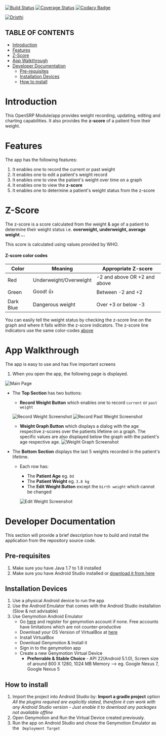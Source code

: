 [![Build Status](https://travis-ci.org/OpenSRP/opensrp-client-growth-monitoring.svg?branch=master)](https://travis-ci.org/OpenSRP/opensrp-client-growth-monitoring) [![Coverage Status](https://coveralls.io/repos/github/OpenSRP/opensrp-client-growth-monitoring/badge.svg?branch=master)](https://coveralls.io/github/OpenSRP/opensrp-client-growth-monitoring?branch=master)  [![Codacy Badge](https://api.codacy.com/project/badge/Grade/4a58cd4e1748432780ac66a9fbee0394)](https://www.codacy.com/app/OpenSRP/opensrp-client-growth-monitoring?utm_source=github.com&amp;utm_medium=referral&amp;utm_content=OpenSRP/opensrp-client-growth-monitoring&amp;utm_campaign=Badge_Grade)


[![Dristhi](https://raw.githubusercontent.com/OpenSRP/opensrp-client/master/opensrp-app/res/drawable-mdpi/login_logo.png)](https://smartregister.atlassian.net/wiki/dashboard.action)

## TABLE OF CONTENTS

* [Introduction](#introduction)
* [Features](#features)
* [Z-Score](#z-score)
* [App Walkthrough](#app-walkthrough)
* [Developer Documentation](#developer-documentation)
   * [Pre-requisites](#pre-requisites)
   * [Installation Devices](#installation-devices)
   * [How to install](#how-to-install)


# Introduction

This OpenSRP Module/app provides weight recording, updating, editing and charting capabilities. It also provides the **z-score** of a patient from their weight.

# Features

The app has the following features:

1. It enables one to record the current or past weight
2. It enables one to edit a patient's weight record
3. It enables one to view the patient's weight over time on a graph
4. It enables one to view the **z-score**
5. It enables one to determine a patient's weight status from the z-score

# Z-Score

The z-score is a score calculated from the weight & age of a patient to determine their weight status i.e. **overweight, underweight, average weight ...**

This score is calculated using values provided by WHO.

#### Z-score color codes

Color | Meaning | Appropriate Z-score
----- | ------- | -------------------
Red | Underweight/Overweight | -2 and above OR +2 and above
Green | Good! :thumbsup: | Between -2 and +2
Dark Blue | Dangerous weight | Over +3 or below -3

You can easily tell the weight status by checking the z-score line on the graph and where it falls within the z-score indicators. The z-score line indicators use the same color-codes [above](#z-score-color-codes)

# App Walkthrough

The app is easy to use and has five important screens

1. When you open the app, the following page is displayed.

![Main Page](https://user-images.githubusercontent.com/31766075/30366688-a33394c6-9874-11e7-9d21-1a408dba867f.png)

 * The **Top Section** has two buttons:
     - **Record Weight Button** which enables one to record `current` or `past weight`

     ![Record Weight Screenshot](https://user-images.githubusercontent.com/31766075/30361164-1c9a2d64-985e-11e7-8852-099b6d55f577.png)
     ![Record Past Weight Screenshot](https://user-images.githubusercontent.com/31766075/30361167-1ca12718-985e-11e7-9863-bb4a89efa134.png)
     - **Weight Graph Button** which displays a dialog with the age respective z-scores over the patients lifetime on a graph. The specific values are also displayed below the graph with the patient's age respective age.
     ![Weight Graph Screenshot](https://user-images.githubusercontent.com/31766075/30361166-1ca12f92-985e-11e7-97b7-2ab3ed8bebe6.png)


* The **Bottom Section** displays the last 5 weights recorded in the patient's lifetime. 
    - Each row has:
        + The **Patient Age** eg. `0d`
        + The **Patient Weight** eg. `3.8 kg`
        + The **Edit Weight Button** except the `birth weight` which cannot be changed

        ![Edit Weight Screenshot](https://user-images.githubusercontent.com/31766075/30361163-1c99caf4-985e-11e7-8e3e-f985dff40a7a.png)


# Developer Documentation

This section will provide a brief description how to build and install the application from the repository source code.

## Pre-requisites

1. Make sure you have Java 1.7 to 1.8 installed
2. Make sure you have Android Studio installed or [download it from here](https://developer.android.com/studio/index.html)


## Installation Devices

1. Use a physical Android device to run the app
2. Use the Android Emulator that comes with the Android Studio installation (Slow & not advisable)
3. Use Genymotion Android Emulator
    * Go [here](https://www.genymotion.com/) and register for genymotion account if none. Free accounts have limitations which are not counter-productive
    * Download your OS Version of VirtualBox at [here](https://www.virtualbox.org/wiki/Downloads)
    * Install VirtualBox
    * Download Genymotion & Install it
    * Sign in to the genymotion app
    * Create a new Genymotion Virtual Device 
        * **Preferrable & Stable Choice** - API 22(Android 5.1.0), Screen size of around 800 X 1280, 1024 MB Memory --> eg. Google Nexus 7, Google Nexus 5

## How to install

1. Import the project into Android Studio by: **Import a gradle project** option
   _All the plugins required are explicitly stated, therefore it can work with any Android Studio version - Just enable it to download any packages not available offline_
1. Open Genymotion and Run the Virtual Device created previously.
1. Run the app on Android Studio and chose the Genymotion Emulator as the ` Deployment Target`










